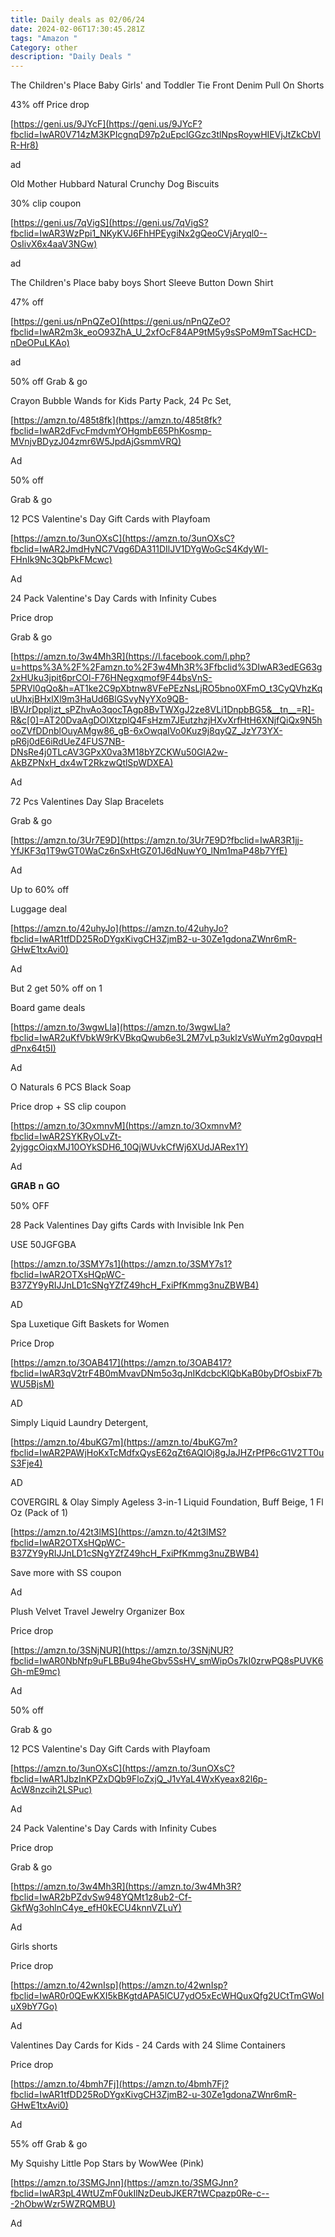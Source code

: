 ```yaml
---
title: Daily deals as 02/06/24
date: 2024-02-06T17:30:45.281Z
tags: "Amazon "
Category: other
description: "Daily Deals "
---
```

<!--StartFragment-->

The Children's Place Baby Girls' and Toddler Tie Front Denim Pull On Shorts

43% off Price drop

[https://geni.us/9JYcF](https://geni.us/9JYcF?fbclid=IwAR0V714zM3KPIcgnqD97p2uEpclGGzc3tlNpsRoywHIEVjJtZkCbVlR-Hr8)

ad

<!--EndFragment--><!--StartFragment-->

Old Mother Hubbard Natural Crunchy Dog Biscuits

30% clip coupon

[https://geni.us/7qVigS](https://geni.us/7qVigS?fbclid=IwAR3WzPpi1_NKyKVJ6FhHPEygiNx2gQeoCVjAryql0--OsIivX6x4aaV3NGw)

ad

<!--EndFragment--><!--StartFragment-->

The Children's Place baby boys Short Sleeve Button Down Shirt

47% off

[https://geni.us/nPnQZeO](https://geni.us/nPnQZeO?fbclid=IwAR2m3k_eoO93ZhA_U_2xfOcF84AP9tM5y9sSPoM9mTSacHCD-nDeOPuLKAo)

ad

<!--EndFragment--><!--StartFragment-->

50% off Grab & go

Crayon Bubble Wands for Kids Party Pack, 24 Pc Set,

[https://amzn.to/485t8fk](https://amzn.to/485t8fk?fbclid=IwAR2dFvcFmdvmYOHgmbE65PhKosmp-MVnjvBDyzJ04zmr6W5JpdAjGsmmVRQ)

Ad

<!--EndFragment-->

50% off

Grab & go

12 PCS Valentine's Day Gift Cards with Playfoam

[https://amzn.to/3unOXsC](https://amzn.to/3unOXsC?fbclid=IwAR2JmdHyNC7Vqg6DA311DIlJV1DYgWoGcS4KdyWI-FHnIk9Nc3QbPkFMcwc)

Ad

<!--EndFragment--> 

<!--StartFragment-->

24 Pack Valentine's Day Cards with Infinity Cubes

Price drop

Grab & go

[https://amzn.to/3w4Mh3R](https://l.facebook.com/l.php?u=https%3A%2F%2Famzn.to%2F3w4Mh3R%3Ffbclid%3DIwAR3edEG63g2xHUku3jpit6prCOl-F76HNegxqmof9F44bsVnS-5PRVl0qQo&h=AT1ke2C9pXbtnw8VFePEzNsLjRO5bno0XFmO_t3CyQVhzKquUhxjBHxlXl9m3HaUd6BlGSvyNyYXo9QB-lBVJrDppIjzt_sPZhvAo3qocTAgp8BvTWXgJ2ze8VLi1DnpbBG5&__tn__=R]-R&c[0]=AT20DvaAgDOlXtzplQ4FsHzm7JEutzhzjHXvXrfHtH6XNjfQiQx9N5hooZVfDDnblOuyAMgw86_gB-6xOwqaIVo0Kuz9j8qyQZ_JzY73YX-pR6j0dE6iRdUeZ4FUS7NB-DNsRe4j0TLcAV3GPxX0va3M18bYZCKWu50GlA2w-AkBZPNxH_dx4wT2RkzwQtlSpWDXEA)

Ad

<!--EndFragment--> 

<!--StartFragment-->

72 Pcs Valentines Day Slap Bracelets

Grab & go

[https://amzn.to/3Ur7E9D](https://amzn.to/3Ur7E9D?fbclid=IwAR3R1jj-YfJKF3q1T9wGT0WaCz6nSxHtGZ01J6dNuwY0_lNm1maP48b7YfE)

Ad

<!--EndFragment--> 

<!--StartFragment-->

Up to 60% off

Luggage deal

[https://amzn.to/42uhyJo](https://amzn.to/42uhyJo?fbclid=IwAR1tfDD25RoDYgxKivgCH3ZjmB2-u-30Ze1gdonaZWnr6mR-GHwE1txAvi0)

Ad

<!--EndFragment--> 

<!--StartFragment-->

But 2 get 50% off on 1

Board game deals

[https://amzn.to/3wgwLla](https://amzn.to/3wgwLla?fbclid=IwAR2uKfVbkW9rKVBkqQwub6e3L2M7vLp3uklzVsWuYm2g0qvpqHdPnx64t5I)

Ad

<!--EndFragment-->

<!--StartFragment-->

O Naturals 6 PCS Black Soap

Price drop + SS clip coupon

[https://amzn.to/3OxmnvM](https://amzn.to/3OxmnvM?fbclid=IwAR2SYKRyOLvZt-2yjggcOiqxMJ10OYkSDH6_10QjWUvkCfWj6XUdJARex1Y)

Ad

<!--EndFragment-->

<!--StartFragment-->

𝐆𝐑𝐀𝐁 𝐧 𝐆𝐎

50% OFF

 28 Pack Valentines Day gifts Cards with Invisible Ink Pen

USE  50JGFGBA

[https://amzn.to/3SMY7s1](https://amzn.to/3SMY7s1?fbclid=IwAR2OTXsHQpWC-B37ZY9yRIJJnLD1cSNgYZfZ49hcH_FxiPfKmmg3nuZBWB4)

AD

<!--EndFragment-->

<!--StartFragment-->

Spa Luxetique Gift Baskets for Women

P﻿rice Drop 

[https://amzn.to/3OAB417](https://amzn.to/3OAB417?fbclid=IwAR3qV2trF4B0mMvavDNm5o3qJnIKdcbcKlQbKaB0byDfOsbixF7bWU5BjsM)

AD

<!--EndFragment-->

<!--StartFragment-->

Simply Liquid Laundry Detergent,

[https://amzn.to/4buKG7m](https://amzn.to/4buKG7m?fbclid=IwAR2PAWjHoKxTcMdfxQysE62qZt6AQIOj8gJaJHZrPfP6cG1V2TT0uS3Fje4)

AD

<!--EndFragment-->

<!--StartFragment-->

COVERGIRL & Olay Simply Ageless 3-in-1 Liquid Foundation, Buff Beige, 1 Fl Oz (Pack of 1)

[https://amzn.to/42t3lMS](https://amzn.to/42t3lMS?fbclid=IwAR2OTXsHQpWC-B37ZY9yRIJJnLD1cSNgYZfZ49hcH_FxiPfKmmg3nuZBWB4)

Save more with SS coupon

Ad

<!--EndFragment-->

<!--StartFragment-->

Plush Velvet Travel Jewelry Organizer Box

Price drop

[https://amzn.to/3SNjNUR](https://amzn.to/3SNjNUR?fbclid=IwAR0NbNfp9uFLBBu94heGbv5SsHV_smWipOs7kI0zrwPQ8sPUVK6Gh-mE9mc)

Ad

<!--EndFragment-->

<!--StartFragment-->

50% off

Grab & go

12 PCS Valentine's Day Gift Cards with Playfoam

[https://amzn.to/3unOXsC](https://amzn.to/3unOXsC?fbclid=IwAR1JbzInKPZxDQb9FloZxjQ_J1vYaL4WxKyeax82l6p-AcW8nzcih2LSPuc)

Ad

<!--EndFragment--> 

<!--StartFragment-->

24 Pack Valentine's Day Cards with Infinity Cubes

Price drop

Grab & go

[https://amzn.to/3w4Mh3R](https://amzn.to/3w4Mh3R?fbclid=IwAR2bPZdvSw948YQMt1z8ub2-Cf-GkfWg3ohlnC4ye_efH0kECU4knnVZLuY)

Ad

<!--EndFragment-->

<!--StartFragment-->

Girls shorts

Price drop

[https://amzn.to/42wnIsp](https://amzn.to/42wnIsp?fbclid=IwAR0r0QEwKXI5kBKgtdAPA5lCU7ydO5xEcWHQuxQfg2UCtTmGWoIuX9bY7Go)

Ad

<!--EndFragment-->

<!--StartFragment-->

Valentines Day Cards for Kids - 24 Cards with 24 Slime Containers

Price drop

[https://amzn.to/4bmh7Fj](https://amzn.to/4bmh7Fj?fbclid=IwAR1tfDD25RoDYgxKivgCH3ZjmB2-u-30Ze1gdonaZWnr6mR-GHwE1txAvi0)

Ad

<!--EndFragment-->

<!--StartFragment-->

55% off Grab & go

My Squishy Little Pop Stars by WowWee (Pink)

[https://amzn.to/3SMGJnn](https://amzn.to/3SMGJnn?fbclid=IwAR3pL4WtUZmF0ukIlNzDeubJKER7tWCpazp0Re-c---2hObwWzr5WZRQMBU)

Ad

<!--EndFragment-->
